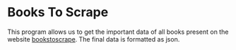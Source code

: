 # Books To Scrape
This program allows us to get the important data of all books present on the website <a href = "https://books.toscrape.com">bookstoscrape</a>.
The final data is formatted as json.
